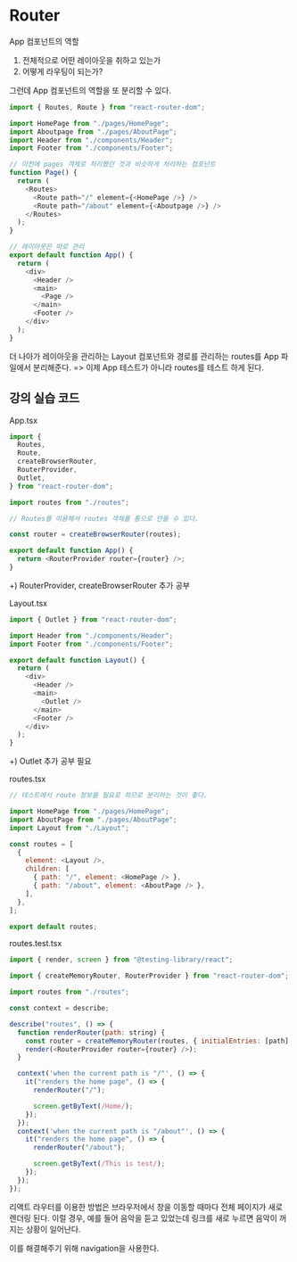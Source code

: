 # Router

App 컴포넌트의 역할

1. 전체적으로 어떤 레이아웃을 취하고 있는가
2. 어떻게 라우팅이 되는가?

그런데 App 컴포넌트의 역할을 또 분리할 수 있다.

```javascript
import { Routes, Route } from "react-router-dom";

import HomePage from "./pages/HomePage";
import Aboutpage from "./pages/AboutPage";
import Header from "./components/Header";
import Footer from "./components/Footer";

// 이전에 pages 객체로 처리했던 것과 비슷하게 처리하는 컴포넌트
function Page() {
  return (
    <Routes>
      <Route path="/" element={<HomePage />} />
      <Route path="/about" element={<Aboutpage />} />
    </Routes>
  );
}

// 레이아웃은 따로 관리
export default function App() {
  return (
    <div>
      <Header />
      <main>
        <Page />
      </main>
      <Footer />
    </div>
  );
}
```

더 나아가 레이아웃을 관리하는 Layout 컴포넌트와 경로를 관리하는 routes를 App 파일에서 분리해준다. => 이제 App 테스트가 아니라 routes를 테스트 하게 된다.

## 강의 실습 코드

App.tsx

```javascript
import {
  Routes,
  Route,
  createBrowserRouter,
  RouterProvider,
  Outlet,
} from "react-router-dom";

import routes from "./routes";

// Routes를 이용해서 routes 객체를 통으로 만들 수 있다.

const router = createBrowserRouter(routes);

export default function App() {
  return <RouterProvider router={router} />;
}
```

+) RouterProvider, createBrowserRouter 추가 공부

Layout.tsx

```javascript
import { Outlet } from "react-router-dom";

import Header from "./components/Header";
import Footer from "./components/Footer";

export default function Layout() {
  return (
    <div>
      <Header />
      <main>
        <Outlet />
      </main>
      <Footer />
    </div>
  );
}
```

+) Outlet 추가 공부 필요

routes.tsx

```javascript
// 테스트에서 route 정보를 필요로 하므로 분리하는 것이 좋다.

import HomePage from "./pages/HomePage";
import AboutPage from "./pages/AboutPage";
import Layout from "./Layout";

const routes = [
  {
    element: <Layout />,
    children: [
      { path: "/", element: <HomePage /> },
      { path: "/about", element: <AboutPage /> },
    ],
  },
];

export default routes;
```

routes.test.tsx

```javascript
import { render, screen } from "@testing-library/react";

import { createMemoryRouter, RouterProvider } from "react-router-dom";

import routes from "./routes";

const context = describe;

describe("routes", () => {
  function renderRouter(path: string) {
    const router = createMemoryRouter(routes, { initialEntries: [path] });
    render(<RouterProvider router={router} />);
  }

  context('when the current path is "/"', () => {
    it("renders the home page", () => {
      renderRouter("/");

      screen.getByText(/Home/);
    });
  });
  context('when the current path is "/about"', () => {
    it("renders the home page", () => {
      renderRouter("/about");

      screen.getByText(/This is test/);
    });
  });
});
```

리액트 라우터를 이용한 방법은 브라우저에서 창을 이동할 때마다 전체 페이지가 새로 렌더링 된다. 이럴 경우, 예를 들어 음악을 듣고 있었는데 링크를 새로 누르면 음악이 꺼지는 상황이 일어난다.

이를 해결해주기 위해 navigation을 사용한다.
